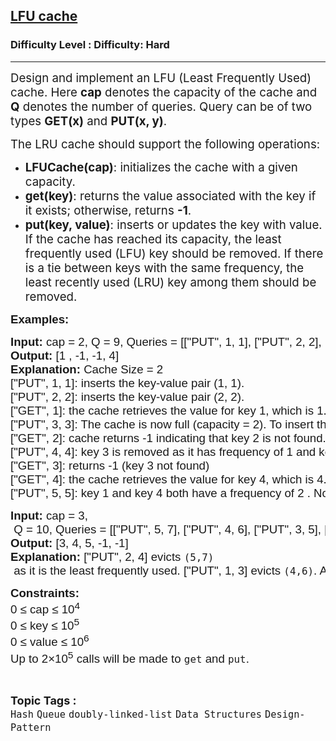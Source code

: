 <h2><a href="https://www.geeksforgeeks.org/problems/lfu-cache-1665050355/1?page=2&difficulty=Hard&status=unsolved&sortBy=accuracy">LFU cache</a></h2><h3>Difficulty Level : Difficulty: Hard</h3><hr><div class="problems_problem_content__Xm_eO"><p dir="ltr"><span style="font-size: 14pt;">Design and implement an LFU (Least Frequently Used) cache. Here <strong>cap</strong> denotes the capacity of the cache and <strong>Q</strong> denotes the number of queries. Query can be of two types <strong>GET(x)</strong> and <strong>PUT(x, y)</strong>.&nbsp;</span></p>
<p dir="ltr"><span style="font-size: 14pt;">The LRU cache should support the following operations:</span></p>
<ul>
<li dir="ltr"><span style="font-size: 14pt;"><strong>LFUCache(cap)</strong>: initializes the cache with a given capacity.</span></li>
<li dir="ltr"><span style="font-size: 14pt;"><strong>get(key)</strong>: returns the value associated with the key if it exists; otherwise, returns <strong>-1</strong>.</span></li>
<li dir="ltr"><span style="font-size: 14pt;"><strong>put(key, value)</strong>: inserts or updates the key with value. If the cache has reached its capacity, the least frequently used (LFU) key should be removed. If there is a tie between keys with the same frequency, the least recently used (LRU) key among them should be removed.</span></li>
</ul>
<p><span style="font-size: 14pt; font-family: arial, helvetica, sans-serif;"><strong>Examples:</strong></span></p>
<pre><span style="font-size: 14pt; font-family: arial, helvetica, sans-serif;"><strong style="font-family: arial, helvetica, sans-serif; font-size: 14pt;">Input: </strong><span style="font-family: arial, helvetica, sans-serif; font-size: 14pt;">cap = 2, Q = 9, Queries = [["PUT", 1, 1], ["PUT", 2, 2], ["GET", 1], ["PUT", 3, 3], ["GET", 2], ["PUT", 4, 4], ["GET", 3], ["GET", 4], ["PUT", 5, 5]]<br></span><strong style="font-family: arial, helvetica, sans-serif; font-size: 14pt;">Output: </strong><span style="font-family: arial, helvetica, sans-serif;"><span style="font-size: 18.6667px;">[1 , -1, -1, 4]</span></span><strong style="font-family: arial, helvetica, sans-serif; font-size: 14pt;"><br>Explanation: </strong><span style="font-family: arial, helvetica, sans-serif;"><span style="font-size: 18.6667px;">Cache Size = 2</span></span><strong style="font-family: arial, helvetica, sans-serif; font-size: 14pt;"><br></strong></span><span style="font-size: 14pt; font-family: arial, helvetica, sans-serif;"><span style="font-family: arial, helvetica, sans-serif; font-size: 14pt;">["PUT", 1, 1]: inserts the key-value pair (1, 1).
["PUT", 2, 2]: inserts the key-value pair (2, 2).
["GET", 1]: the cache retrieves the value for key 1, which is 1. After accessing key 1, its frequency increases to 2.
["PUT", 3, 3]: The cache is now full (capacity = 2). To insert the new key-value pair (3, 3), the least frequently used key must be removed. key 2 have a frequency of 1. As a result, key 2 (the least recently accessed key) is removed and key-value pair (3, 3) is inserted with frequency 1.
["GET", 2]: cache returns -1 indicating that key 2 is not found.
["PUT", 4, 4]: key 3 is removed as it has frequency of 1 and key-value pair (4, 4) is inserted with frequency 1.
["GET", 3]: returns -1 (key 3 not found)
["GET", 4]: the cache retrieves the value for key 4, which is 4. After accessing key 4, its frequency increases to 2.
["PUT", 5, 5]: key 1 and key 4 both have a frequency of 2 . Now, key 1 will be removed as key 4 is most recently used and key-value pair (5, 5) is inserted with frequency 1.</span></span></pre>
<pre><span style="font-size: 14pt; font-family: arial, helvetica, sans-serif;"><strong style="font-family: arial, helvetica, sans-serif; font-size: 14pt;">Input: </strong><span style="font-family: arial, helvetica, sans-serif;"><span style="font-size: 14pt;">cap = </span></span><code style="font-family: arial, helvetica, sans-serif; font-size: 14pt;">3,</code> <span style="font-family: arial, helvetica, sans-serif;"><span style="font-size: 14pt;">Q = 10, Queries = [["PUT", 5, 7], ["PUT", 4, 6], ["PUT", 3, 5], ["PUT", 2, 4], ["PUT", 1, 3], ["GET", 1], ["GET", 2], ["GET", 3], ["GET", 4], ["GET", 5]]<br></span></span><strong style="font-family: arial, helvetica, sans-serif; font-size: 14pt;">Output: </strong><span style="font-family: arial, helvetica, sans-serif;"><span style="font-size: 14pt;">[3, 4, 5, -1, -1]<br></span></span><strong style="font-family: arial, helvetica, sans-serif; font-size: 14pt;">Explanation: </strong><span style="font-size: 18.6667px;">["PUT", 2, 4]</span><span style="font-weight: 400;">&nbsp;evicts&nbsp;<code>(5,7)</code> as it is the least frequently used. ["PUT", 1, 3] </span><span style="font-weight: 400;">evicts&nbsp;<code>(4,6)</code>. </span><span style="font-weight: 400;">After all operations, the cache contains keys&nbsp;</span><code style="font-weight: 400;">1</code><span style="font-weight: 400;">,&nbsp;</span><code style="font-weight: 400;">2</code><span style="font-weight: 400;">, and&nbsp;</span><code style="font-weight: 400;">3</code><span style="font-weight: 400;">.</span></span></pre>
<p><span style="font-size: 14pt; font-family: arial, helvetica, sans-serif;"><strong>Constraints:<br></strong><span class="katex-html" aria-hidden="true"><span class="base"><span class="mord">0 </span><span class="mrel">≤ </span></span><span class="base"><span class="mord text"><span class="mord">cap </span></span><span class="mrel">≤ </span></span><span class="base"><span class="mord">1</span><span class="mord"><span class="mord">0<sup>4</sup></span><span class="msupsub"><span class="vlist-t"><span class="vlist-r"><span class="vlist"><span class="sizing reset-size6 size3 mtight"><span class="mord mtight"><br><span class="katex-html" aria-hidden="true"><span class="base"><span class="mord">0 </span><span class="mrel">≤ </span></span><span class="base"><span class="mord text"><span class="mord">key </span></span><span class="mrel">≤ </span></span><span class="base"><span class="mord">1</span><span class="mord"><span class="mord">0<sup>5</sup></span></span></span></span><span class="katex-mathml"><br></span><span class="katex-html" aria-hidden="true"><span class="base"><span class="mord">0 </span><span class="mrel">≤ </span></span><span class="base"><span class="mord text"><span class="mord">value </span></span><span class="mrel">≤ </span></span><span class="base"><span class="mord">1</span><span class="mord"><span class="mord">0<sup>6</sup></span><span class="msupsub"><span class="vlist-t"><span class="vlist-r"><span class="vlist"><span class="sizing reset-size6 size3 mtight"><span class="mord mtight"><br></span></span></span></span></span></span></span></span></span>Up to <span class="katex"><span class="katex-html" aria-hidden="true"><span class="base"><span class="mord">2</span><span class="mbin">×</span></span><span class="base"><span class="mord">1</span><span class="mord"><span class="mord">0<sup>5</sup></span></span></span></span></span>&nbsp;calls will be made to&nbsp;<code>get</code>&nbsp;and&nbsp;<code>put</code>.</span></span></span></span></span></span></span></span></span></span></p></div><br><p><span style=font-size:18px><strong>Topic Tags : </strong><br><code>Hash</code>&nbsp;<code>Queue</code>&nbsp;<code>doubly-linked-list</code>&nbsp;<code>Data Structures</code>&nbsp;<code>Design-Pattern</code>&nbsp;